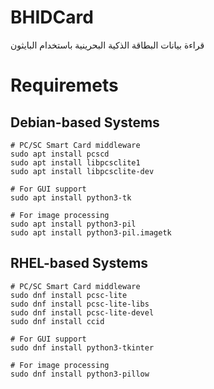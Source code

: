 # BHIDCard
قراءة بيانات البطاقة الذكية البحرينية باستخدام البايثون

# Requiremets

## Debian-based Systems
```
# PC/SC Smart Card middleware
sudo apt install pcscd
sudo apt install libpcsclite1
sudo apt install libpcsclite-dev

# For GUI support
sudo apt install python3-tk

# For image processing
sudo apt install python3-pil
sudo apt install python3-pil.imagetk
```

## RHEL-based Systems
```
# PC/SC Smart Card middleware
sudo dnf install pcsc-lite
sudo dnf install pcsc-lite-libs
sudo dnf install pcsc-lite-devel
sudo dnf install ccid

# For GUI support
sudo dnf install python3-tkinter

# For image processing
sudo dnf install python3-pillow
```
